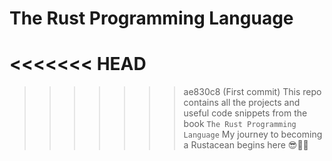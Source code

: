 # The Rust Programming Language

# <<<<<<< HEAD

> > > > > > > ae830c8 (First commit)
> > > > > > > This repo contains all the projects and useful code snippets from the book `The Rust Programming Language`
> > > > > > > My journey to becoming a Rustacean begins here 😎🚀🚀
